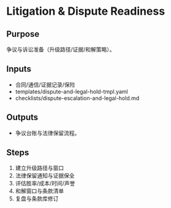 # Litigation & Dispute Readiness

## Purpose

争议与诉讼准备（升级路径/证据/和解策略）。

## Inputs

- 合同/通信/证据记录/保险
- templates/dispute-and-legal-hold-tmpl.yaml
- checklists/dispute-escalation-and-legal-hold.md

## Outputs

- 争议台账与法律保留流程。

## Steps

1. 建立升级路径与窗口
2. 法律保留通知与证据保全
3. 评估胜率/成本/时间/声誉
4. 和解窗口与条款清单
5. 复盘与条款库修订
